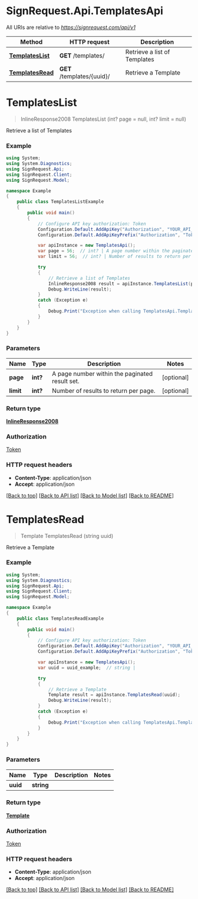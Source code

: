 # SignRequest.Api.TemplatesApi

All URIs are relative to *https://signrequest.com/api/v1*

Method | HTTP request | Description
------------- | ------------- | -------------
[**TemplatesList**](TemplatesApi.md#templateslist) | **GET** /templates/ | Retrieve a list of Templates
[**TemplatesRead**](TemplatesApi.md#templatesread) | **GET** /templates/{uuid}/ | Retrieve a Template


<a name="templateslist"></a>
# **TemplatesList**
> InlineResponse2008 TemplatesList (int? page = null, int? limit = null)

Retrieve a list of Templates

### Example
```csharp
using System;
using System.Diagnostics;
using SignRequest.Api;
using SignRequest.Client;
using SignRequest.Model;

namespace Example
{
    public class TemplatesListExample
    {
        public void main()
        {
            // Configure API key authorization: Token
            Configuration.Default.AddApiKey("Authorization", "YOUR_API_KEY");
            Configuration.Default.AddApiKeyPrefix("Authorization", "Token");

            var apiInstance = new TemplatesApi();
            var page = 56;  // int? | A page number within the paginated result set. (optional) 
            var limit = 56;  // int? | Number of results to return per page. (optional) 

            try
            {
                // Retrieve a list of Templates
                InlineResponse2008 result = apiInstance.TemplatesList(page, limit);
                Debug.WriteLine(result);
            }
            catch (Exception e)
            {
                Debug.Print("Exception when calling TemplatesApi.TemplatesList: " + e.Message );
            }
        }
    }
}
```

### Parameters

Name | Type | Description  | Notes
------------- | ------------- | ------------- | -------------
 **page** | **int?**| A page number within the paginated result set. | [optional] 
 **limit** | **int?**| Number of results to return per page. | [optional] 

### Return type

[**InlineResponse2008**](InlineResponse2008.md)

### Authorization

[Token](../README.md#Token)

### HTTP request headers

 - **Content-Type**: application/json
 - **Accept**: application/json

[[Back to top]](#) [[Back to API list]](../README.md#documentation-for-api-endpoints) [[Back to Model list]](../README.md#documentation-for-models) [[Back to README]](../README.md)

<a name="templatesread"></a>
# **TemplatesRead**
> Template TemplatesRead (string uuid)

Retrieve a Template

### Example
```csharp
using System;
using System.Diagnostics;
using SignRequest.Api;
using SignRequest.Client;
using SignRequest.Model;

namespace Example
{
    public class TemplatesReadExample
    {
        public void main()
        {
            // Configure API key authorization: Token
            Configuration.Default.AddApiKey("Authorization", "YOUR_API_KEY");
            Configuration.Default.AddApiKeyPrefix("Authorization", "Token");

            var apiInstance = new TemplatesApi();
            var uuid = uuid_example;  // string | 

            try
            {
                // Retrieve a Template
                Template result = apiInstance.TemplatesRead(uuid);
                Debug.WriteLine(result);
            }
            catch (Exception e)
            {
                Debug.Print("Exception when calling TemplatesApi.TemplatesRead: " + e.Message );
            }
        }
    }
}
```

### Parameters

Name | Type | Description  | Notes
------------- | ------------- | ------------- | -------------
 **uuid** | **string**|  | 

### Return type

[**Template**](Template.md)

### Authorization

[Token](../README.md#Token)

### HTTP request headers

 - **Content-Type**: application/json
 - **Accept**: application/json

[[Back to top]](#) [[Back to API list]](../README.md#documentation-for-api-endpoints) [[Back to Model list]](../README.md#documentation-for-models) [[Back to README]](../README.md)

